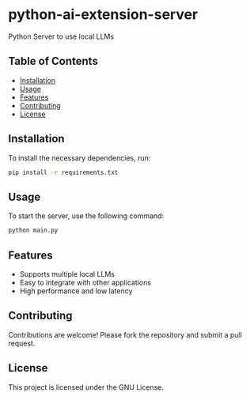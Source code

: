 # python-ai-extension-server
Python Server to use local LLMs

## Table of Contents
- [Installation](#installation)
- [Usage](#usage)
- [Features](#features)
- [Contributing](#contributing)
- [License](#license)

## Installation
To install the necessary dependencies, run:
```bash
pip install -r requirements.txt
```

## Usage
To start the server, use the following command:
```bash
python main.py
```

## Features
- Supports multiple local LLMs
- Easy to integrate with other applications
- High performance and low latency

## Contributing
Contributions are welcome! Please fork the repository and submit a pull request.

## License
This project is licensed under the GNU License.
